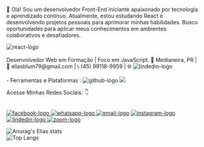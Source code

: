 :wave: Olá! Sou um desenvolvedor Front-End iniciante apaixonado por tecnologia e aprendizado contínuo. Atualmente, estou estudando React e desenvolvendo projetos pessoais para aprimorar minhas habilidades. Busco oportunidades para aplicar meus conhecimentos em ambientes colaborativos e desafiadores.
<br>

<img src="https://img.icons8.com/?size=100&id=J79emsSv2QCu&format=png&color=000000" alt="react-logo" />
<br>
<br>
Desenvolvedor Web em Formação | Foco em JavaScript.
📍 Medianeira, PR | 📧 eliasblum79@gmail.com | 📞 (45) 99118-9959 | 🌐 <img src="https://img.shields.io/badge/LinkedIn-0077B5?style=for-the-badge&logo=linkedin&logoColor=white" alt="lindedin-logo" /></a>
<br>
<br>
- Ferramentas e Plataformas :  <img src="https://img.shields.io/badge/GitHub-100000?style=for-the-badge&logo=github&logoColor=white" alt="github-logo"> <img src="https://img.shields.io/badge/Made%20for-VSCode-1f425f.svg"/> 

Acesse Minhas Redes Sociais: :point_down:

<br>
<a href=https://www.facebook.com/elias.silvaa.311894/followers> <img src="https://img.shields.io/badge/Facebook-1877F2?style=for-the-badge&logo=facebook&logoColor=white" alt="facebook-logo" /> </a> <a href="https://wa.me/+5545991189959?text=Olá!%20Tudo%20bem?"> <img src="https://img.shields.io/badge/WhatsApp-25D366?style=for-the-badge&logo=whatsapp&logoColor=white" alt="whatsapp-logo" /> </a> <a href=mailto:eliasblum79@gmail.com><img src="https://img.shields.io/badge/Gmail-D14836?style=for-the-badge&logo=gmail&logoColor=white" alt="gmail-logo" /></a>
<a href="https://www.instagram.com/eliassila98?igsh=bTJrcjRvbjMwdjc1"> <img src="https://img.shields.io/badge/Instagram-E4405F?style=for-the-badge&logo=instagram&logoColor=white" alt="instagram-logo"/></a>
<a href="https://www.linkedin.com/in/elias-blum-da-silva-861b881b5?utm_source=share&utm_campaign=share_via&utm_content=profile&utm_medium=android_app"> <img src="https://img.shields.io/badge/LinkedIn-0077B5?style=for-the-badge&logo=linkedin&logoColor=white" alt="lindedin-logo" /> </a>
<a href="https://us05web.zoom.us/launch/chat?src=direct_chat_link&email=eliasblum79%40gmail.com"> <img src="https://img.shields.io/badge/Zoom-2D8CFF?style=for-the-badge&logo=zoom&logoColor=white" alt="zoom-logo" /> </a>
<br>
  
![Anurag's Elias stats](https://github-readme-stats.vercel.app/api?username=Eliassilva98&show_icons=true&theme=transparent)
<br>
![Top Langs](https://github-readme-stats.vercel.app/api/top-langs/?username=Eliassilva98&layout=compact)

